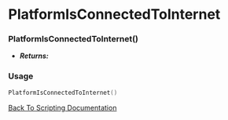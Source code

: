 # PlatformIsConnectedToInternet

### PlatformIsConnectedToInternet()
- ***Returns:*** 

### Usage

```Lua
PlatformIsConnectedToInternet()
```


[Back To Scripting Documentation](../README.md)
